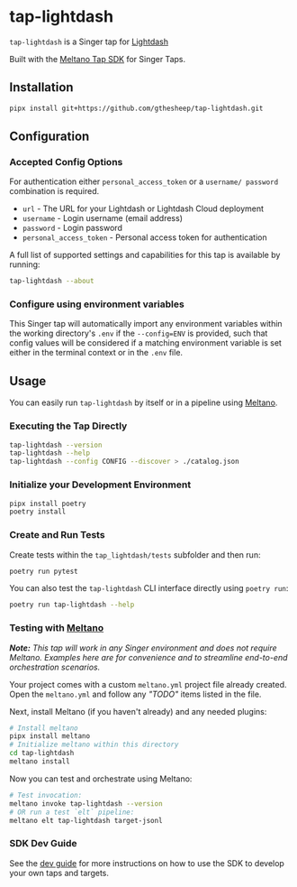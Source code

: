 # tap-lightdash

`tap-lightdash` is a Singer tap for [Lightdash](https://www.lightdash.com/)

Built with the [Meltano Tap SDK](https://sdk.meltano.com) for Singer Taps.

## Installation

```bash
pipx install git+https://github.com/gthesheep/tap-lightdash.git
```

## Configuration

### Accepted Config Options

For authentication either `personal_access_token` or a `username/ password` combination is required.

* `url` - The URL for your Lightdash or Lightdash Cloud deployment
* `username` - Login username (email address)
* `password` - Login password
* `personal_access_token` - Personal access token for authentication

A full list of supported settings and capabilities for this
tap is available by running:

```bash
tap-lightdash --about
```

### Configure using environment variables

This Singer tap will automatically import any environment variables within the working directory's
`.env` if the `--config=ENV` is provided, such that config values will be considered if a matching
environment variable is set either in the terminal context or in the `.env` file.

## Usage

You can easily run `tap-lightdash` by itself or in a pipeline using [Meltano](https://meltano.com/).

### Executing the Tap Directly

```bash
tap-lightdash --version
tap-lightdash --help
tap-lightdash --config CONFIG --discover > ./catalog.json
```

### Initialize your Development Environment

```bash
pipx install poetry
poetry install
```

### Create and Run Tests

Create tests within the `tap_lightdash/tests` subfolder and
  then run:

```bash
poetry run pytest
```

You can also test the `tap-lightdash` CLI interface directly using `poetry run`:

```bash
poetry run tap-lightdash --help
```

### Testing with [Meltano](https://www.meltano.com)

_**Note:** This tap will work in any Singer environment and does not require Meltano.
Examples here are for convenience and to streamline end-to-end orchestration scenarios._

Your project comes with a custom `meltano.yml` project file already created. Open the `meltano.yml` and follow any _"TODO"_ items listed in
the file.

Next, install Meltano (if you haven't already) and any needed plugins:

```bash
# Install meltano
pipx install meltano
# Initialize meltano within this directory
cd tap-lightdash
meltano install
```

Now you can test and orchestrate using Meltano:

```bash
# Test invocation:
meltano invoke tap-lightdash --version
# OR run a test `elt` pipeline:
meltano elt tap-lightdash target-jsonl
```

### SDK Dev Guide

See the [dev guide](https://sdk.meltano.com/en/latest/dev_guide.html) for more instructions on how to use the SDK to
develop your own taps and targets.
